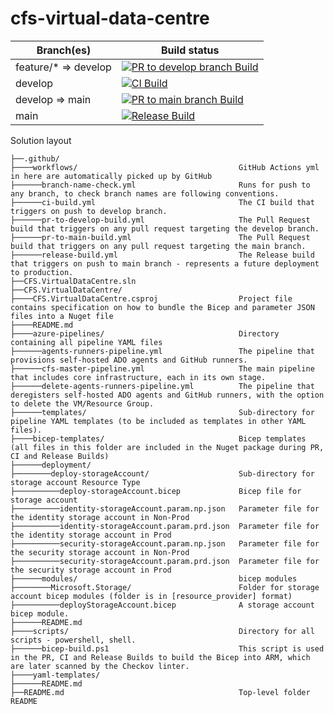 # cfs-virtual-data-centre

| Branch(es)           | Build status |
| -------------------- | ------------ |
| feature/* => develop | [![PR to develop branch Build](https://github.com/CFSCo/cfs-virtual-data-centre/actions/workflows/pr-to-develop-build.yml/badge.svg)](https://github.com/CFSCo/cfs-virtual-data-centre/actions/workflows/pr-to-develop-build.yml) |
| develop              | [![CI Build](https://github.com/CFSCo/cfs-virtual-data-centre/actions/workflows/ci-build.yml/badge.svg)](https://github.com/CFSCo/cfs-virtual-data-centre/actions/workflows/ci-build.yml) |
| develop => main      | [![PR to main branch Build](https://github.com/CFSCo/cfs-virtual-data-centre/actions/workflows/pr-to-main-build.yml/badge.svg)](https://github.com/CFSCo/cfs-virtual-data-centre/actions/workflows/pr-to-main-build.yml) |
| main                 | [![Release Build](https://github.com/CFSCo/cfs-virtual-data-centre/actions/workflows/release-build.yml/badge.svg)](https://github.com/CFSCo/cfs-virtual-data-centre/actions/workflows/release-build.yml) |


Solution layout
```Text
├──.github/                                        
├────workflows/                                    GitHub Actions yml in here are automatically picked up by GitHub
├──────branch-name-check.yml                       Runs for push to any branch, to check branch names are following conventions.
├──────ci-build.yml                                The CI build that triggers on push to develop branch.
├──────pr-to-develop-build.yml                     The Pull Request build that triggers on any pull request targeting the develop branch.
├──────pr-to-main-build.yml                        The Pull Request build that triggers on any pull request targeting the main branch.
├──────release-build.yml                           The Release build that triggers on push to main branch - represents a future deployment to production.
├──CFS.VirtualDataCentre.sln                       
├──CFS.VirtualDataCentre/                          
├────CFS.VirtualDataCentre.csproj                  Project file contains specification on how to bundle the Bicep and parameter JSON files into a Nuget file
├────README.md                                     
├────azure-pipelines/                              Directory containing all pipeline YAML files
├──────agents-runners-pipeline.yml                 The pipeline that provisions self-hosted ADO agents and GitHub runners.
├──────cfs-master-pipeline.yml                     The main pipeline that includes core infrastructure, each in its own stage.
├──────delete-agents-runners-pipeline.yml          The pipeline that deregisters self-hosted ADO agents and GitHub runners, with the option to delete the VM/Resource Group.
├──────templates/                                  Sub-directory for pipeline YAML templates (to be included as templates in other YAML files).
├────bicep-templates/                              Bicep templates (all files in this folder are included in the Nuget package during PR, CI and Release Builds)
├──────deployment/                                 
├────────deploy-storageAccount/                    Sub-directory for storage account Resource Type
├──────────deploy-storageAccount.bicep             Bicep file for storage account
├──────────identity-storageAccount.param.np.json   Parameter file for the identity storage account in Non-Prod
├──────────identity-storageAccount.param.prd.json  Parameter file for the identity storage account in Prod
├──────────security-storageAccount.param.np.json   Parameter file for the security storage account in Non-Prod
├──────────security-storageAccount.param.prd.json  Parameter file for the security storage account in Prod
├──────modules/                                    bicep modules
├────────Microsoft.Storage/                        Folder for storage account bicep modules (folder is in [resource_provider] format)
├──────────deployStorageAccount.bicep              A storage account bicep module.
├──────README.md                                   
├────scripts/                                      Directory for all scripts - powershell, shell.
├──────bicep-build.ps1                             This script is used in the PR, CI and Release Builds to build the Bicep into ARM, which are later scanned by the Checkov linter.
├────yaml-templates/                               
├──────README.md                                   
├──README.md                                       Top-level folder README
```
